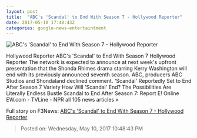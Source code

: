 ```yaml
---
layout: post
title:  "ABC's 'Scandal' to End With Season 7 - Hollywood Reporter"
date: 2017-05-10 17:48:43Z
categories: google-news-entertaintment
---
```


![ABC's 'Scandal' to End With Season 7 - Hollywood Reporter](http://cdn5.thr.com/sites/default/files/2015/10/140840_0180.jpg)

Hollywood Reporter ABC's 'Scandal' to End With Season 7 Hollywood Reporter The network is expected to announce at next week's upfront presentation that the Shonda Rhimes drama starring Kerry Washington will end with its previously announced seventh season. ABC, producers ABC Studios and Shondaland declined comment. 'Scandal' Reportedly Set to End After Season 7 Variety How Will 'Scandal' End? The Possibilities Are Literally Endless Bustle Scandal to End After Season 7: Report E! Online EW.com - TVLine - NPR all 105 news articles »


Full story on F3News: [ABC's 'Scandal' to End With Season 7 - Hollywood Reporter](http://www.f3nws.com/n/khFxJD)

> Posted on: Wednesday, May 10, 2017 10:48:43 PM
